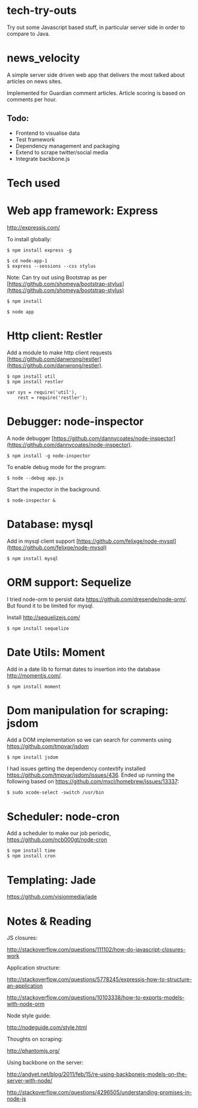 # tech-try-outs

Try out some Javascript based stuff, in particular server side in order to compare to Java.

news_velocity
=============

A simple server side driven web app that delivers the most talked about articles on news sites.

Implemented for Guardian comment articles.  Article scoring is based on comments per hour.

## Todo:
- Frontend to visualise data
- Test framework
- Dependency management and packaging
- Extend to scrape twitter/social media
- Integrate backbone.js

# Tech used

Web app framework: Express
==========================

http://expressjs.com/

To install globally:

	$ npm install express -g

	$ cd node-app-1
	$ express --sessions --css stylus

Note: Can try out using Bootstrap as per [https://github.com/shomeya/bootstrap-stylus](https://github.com/shomeya/bootstrap-stylus)

	$ npm install

	$ node app

Http client: Restler
====================

Add a module to make http client requests [https://github.com/danwrong/restler](https://github.com/danwrong/restler).

    $ npm install util
    $ npm install restler

    var sys = require('util'),
        rest = require('restler');

Debugger: node-inspector
========================

A node debugger [https://github.com/dannycoates/node-inspector](https://github.com/dannycoates/node-inspector).

    $ npm install -g node-inspector

To enable debug mode for the program:

    $ node --debug app.js

Start the inspector in the background.

    $ node-inspector &

Database: mysql
===============

Add in mysql client support [https://github.com/felixge/node-mysql](https://github.com/felixge/node-mysql)

    $ npm install mysql

ORM support: Sequelize
======================

I tried node-orm to persist data https://github.com/dresende/node-orm/.  But found it to be limited for mysql.

Install http://sequelizejs.com/

    $ npm install sequelize

Date Utils: Moment
==================

Add in a date lib to format dates to insertion into the database http://momentjs.com/.

    $ npm install moment

Dom manipulation for scraping: jsdom
====================================

Add a DOM implementation so we can search for comments using https://github.com/tmpvar/jsdom

    $ npm install jsdom

I had issues getting the dependency contextify installed https://github.com/tmpvar/jsdom/issues/436.  Ended up running the following based on https://github.com/mxcl/homebrew/issues/13337:

    $ sudo xcode-select -switch /usr/bin

Scheduler: node-cron
====================

Add a scheduler to make our job periodic, https://github.com/ncb000gt/node-cron

    $ npm install time
    $ npm install cron

Templating: Jade
================

https://github.com/visionmedia/jade


Notes & Reading
===============

JS closures:

http://stackoverflow.com/questions/111102/how-do-javascript-closures-work

Application structure:

http://stackoverflow.com/questions/5778245/expressjs-how-to-structure-an-application

http://stackoverflow.com/questions/10103338/how-to-exports-models-with-node-orm

Node style guide:

http://nodeguide.com/style.html

Thoughts on scraping:

http://phantomjs.org/

Using backbone on the server:

http://andyet.net/blog/2011/feb/15/re-using-backbonejs-models-on-the-server-with-node/

http://stackoverflow.com/questions/4296505/understanding-promises-in-node-js
